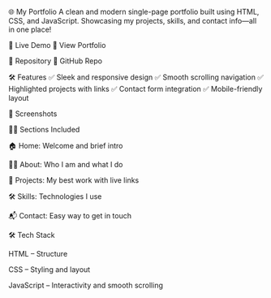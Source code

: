 🌐 My Portfolio
A clean and modern single-page portfolio built using HTML, CSS, and JavaScript. Showcasing my projects, skills, and contact info—all in one place!

🚀 Live Demo
🔗 View Portfolio

📂 Repository
🔗 GitHub Repo

🛠️ Features
✅ Sleek and responsive design
✅ Smooth scrolling navigation
✅ Highlighted projects with links
✅ Contact form integration
✅ Mobile-friendly layout

📸 Screenshots

👨‍💻 Sections Included

🏠 Home: Welcome and brief intro

👨‍🎓 About: Who I am and what I do

💼 Projects: My best work with live links

🛠️ Skills: Technologies I use

📬 Contact: Easy way to get in touch

🛠️ Tech Stack

HTML – Structure

CSS – Styling and layout

JavaScript – Interactivity and smooth scrolling
